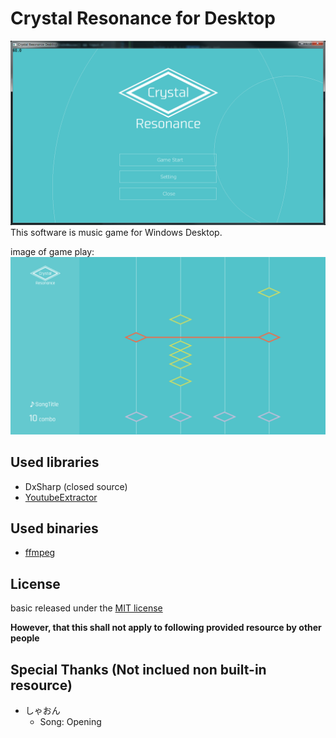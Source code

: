 # Crystal Resonance for Desktop
![TitleImage](title.png)
This software is music game for Windows Desktop.

image of game play:
![GameMainImage](gameMain.png)

## Used libraries
- DxSharp (closed source)
- [YoutubeExtractor](https://github.com/flagbug/YoutubeExtractor)

## Used binaries
- [ffmpeg](https://ffmpeg.zeranoe.com)

## License
basic released under the [MIT license](LICENSE)

**However, that this shall not apply to following provided resource by other people**

## Special Thanks (Not inclued non built-in resource)
- しゃおん
  - Song: Opening
